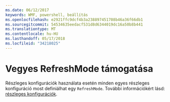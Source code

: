 ```yaml
---
ms.date: 06/12/2017
keywords: WMF, powershell, beállítás
ms.openlocfilehash: e2921ffc9dcf4b3a238897451708b46a36f66db1
ms.sourcegitcommit: 54534635eedacf531d8d6344019dc16a50b8b441
ms.translationtype: MT
ms.contentlocale: hu-HU
ms.lasthandoff: 05/17/2018
ms.locfileid: "34218025"
---
```

# <a name="support-for-mixed-refreshmode"></a>Vegyes RefreshMode támogatása

Részleges konfigurációk használata esetén minden egyes részleges konfiguráció most definiálhat egy `RefreshMode`.
További információkért lásd: [részleges konfigurációk](https://msdn.microsoft.com/powershell/dsc/partialconfigs).
